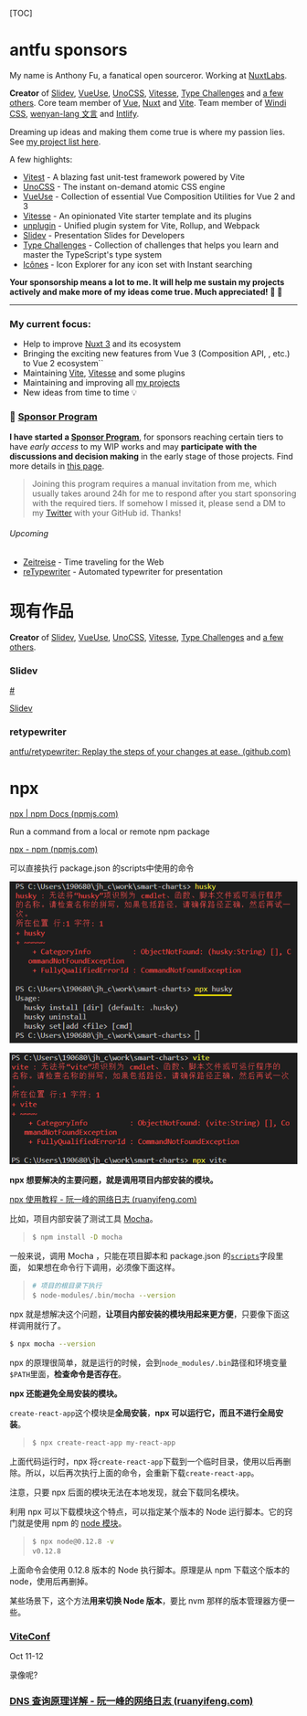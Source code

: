 [TOC]

# antfu sponsors

My name is Anthony Fu, a fanatical open sourceror. Working at [NuxtLabs](https://nuxtlabs.com/).

**Creator** of [Slidev](https://github.com/slidevjs/slidev), [VueUse](https://github.com/vueuse/vueuse), [UnoCSS](https://github.com/antfu/unocss), [Vitesse](https://github.com/antfu/vitesse), [Type Challenges](https://github.com/type-challenges/type-challenges) and [a few others](https://antfu.me/projects).
Core team member of [Vue](https://vuejs.org/), [Nuxt](http://nuxtjs.org/) and [Vite](http://vitejs.dev/).
Team member of [Windi CSS](https://windicss.org/), [wenyan-lang 文言](https://wy-lang.org/) and [Intlify](https://github.com/intlify).

Dreaming up ideas and making them come true is where my passion lies. See [my project list here](https://antfu.me/projects).

A few highlights:

- [Vitest](https://github.com/vitest-dev/vitest) - A blazing fast unit-test framework powered by Vite
- [UnoCSS](https://github.com/antfu/unocss) - The instant on-demand atomic CSS engine
- [VueUse](https://github.com/antfu/vueuse) - Collection of essential Vue Composition Utilities for Vue 2 and 3
- [Vitesse](https://github.com/antfu/vitesse) - An opinionated Vite starter template and its plugins
- [unplugin](https://github.com/unjs/unplugin) - Unified plugin system for Vite, Rollup, and Webpack
- [Slidev](https://github.com/slidevjs/slidev) - Presentation Slides for Developers
- [Type Challenges](https://github.com/type-challenges/type-challenges) - Collection of challenges that helps you learn and master the TypeScript's type system
- [Icônes](https://github.com/antfu/icones) - Icon Explorer for any icon set with Instant searching



**Your sponsorship means a lot to me. It will help me sustain my projects actively and make more of my ideas come true. Much appreciated! 💖 🙏**

------

### My current focus:

- Help to improve [Nuxt 3](https://v3.nuxtjs.org/) and its ecosystem
- Bringing the exciting new features from Vue 3 (Composition API, , etc.) to Vue 2 ecosystem``
- Maintaining [Vite](https://github.com/vitejs/vite), [Vitesse](https://github.com/antfu/vitesse) and some plugins
- Maintaining and improving all [my projects](https://antfu.me/projects)
- New ideas from time to time 💡

### 🐣 [Sponsor Program](https://github.com/antfu-sponsors/hi)

**I have started a [Sponsor Program](https://github.com/antfu-sponsors/hi)**, for sponsors reaching certain tiers to have *early access* to my WIP works and may **participate with the discussions and decision making** in the early stage of those projects. Find more details in [this page](https://github.com/antfu-sponsors/hi).

> Joining this program requires a manual invitation from me, which usually takes around 24h for me to respond after you start sponsoring with the required tiers. If somehow I missed it, please send a DM to my [Twitter](https://twitter.com/antfu7) with your GitHub id. Thanks!

###### Upcoming

- [Zeitreise](https://twitter.com/antfu7/status/1504639906232307712) - Time traveling for the Web
- [reTypewriter](https://twitter.com/antfu7/status/1505236765447458817) - Automated typewriter for presentation



# 现有作品

**Creator** of [Slidev](https://github.com/slidevjs/slidev), [VueUse](https://github.com/vueuse/vueuse), [UnoCSS](https://github.com/antfu/unocss), [Vitesse](https://github.com/antfu/vitesse), [Type Challenges](https://github.com/type-challenges/type-challenges) and [a few others](https://antfu.me/projects).

### Slidev

[#](../_202204/~20220420.md)

[Slidev](https://cn.sli.dev/)



### retypewriter

[antfu/retypewriter: Replay the steps of your changes at ease. (github.com)](https://github.com/antfu/retypewriter)



# npx 

[npx | npm Docs (npmjs.com)](https://docs.npmjs.com/cli/v7/commands/npx)

Run a command from a local or remote npm package

[npx - npm (npmjs.com)](https://www.npmjs.com/package/npx)

可以直接执行 package.json 的scripts中使用的命令

![image-20221018134851602](./imgs/image-20221018134851602.png)

![image-20221018134929024](./imgs/image-20221018134929024.png)

**npx 想要解决的主要问题，就是调用项目内部安装的模块。**

[npx 使用教程 - 阮一峰的网络日志 (ruanyifeng.com)](https://www.ruanyifeng.com/blog/2019/02/npx.html)

比如，项目内部安装了测试工具 [Mocha](https://www.ruanyifeng.com/blog/2015/12/a-mocha-tutorial-of-examples.html)。

> ```bash
> $ npm install -D mocha
> ```

一般来说，调用 Mocha ，只能在项目脚本和 package.json 的[`scripts`](https://www.ruanyifeng.com/blog/2016/10/npm_scripts.html)字段里面， 如果想在命令行下调用，必须像下面这样。

> ```bash
> # 项目的根目录下执行
> $ node-modules/.bin/mocha --version
> ```

npx 就是想解决这个问题，**让项目内部安装的模块用起来更方便**，只要像下面这样调用就行了。

```bash
$ npx mocha --version
```

npx 的原理很简单，就是运行的时候，会到`node_modules/.bin`路径和环境变量`$PATH`里面，**检查命令是否存在**。



**npx 还能避免全局安装的模块。**

`create-react-app`这个模块是**全局安装**，**npx 可以运行它，而且不进行全局安装**。

> ```bash
> $ npx create-react-app my-react-app
> ```

上面代码运行时，npx 将`create-react-app`下载到一个临时目录，使用以后再删除。所以，以后再次执行上面的命令，会重新下载`create-react-app`。

注意，只要 npx 后面的模块无法在本地发现，就会下载同名模块。



利用 npx 可以下载模块这个特点，可以指定某个版本的 Node 运行脚本。它的窍门就是使用 npm 的 [node 模块](https://www.npmjs.com/package/node)。

> ```bash
> $ npx node@0.12.8 -v
> v0.12.8
> ```

上面命令会使用 0.12.8 版本的 Node 执行脚本。原理是从 npm 下载这个版本的 node，使用后再删掉。

某些场景下，这个方法**用来切换 Node 版本**，要比 nvm 那样的版本管理器方便一些。





### [ViteConf](https://viteconf.org/)

Oct 11-12

录像呢?





### [DNS 查询原理详解 - 阮一峰的网络日志 (ruanyifeng.com)](https://www.ruanyifeng.com/blog/2022/08/dns-query.html)
